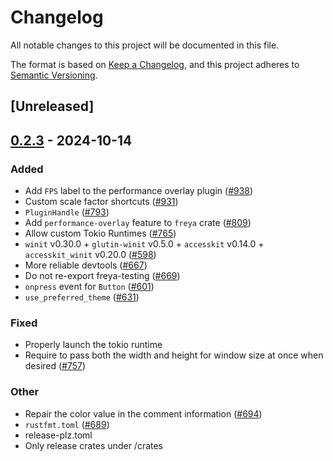 # Changelog

All notable changes to this project will be documented in this file.

The format is based on [Keep a Changelog](https://keepachangelog.com/en/1.0.0/),
and this project adheres to [Semantic Versioning](https://semver.org/spec/v2.0.0.html).

## [Unreleased]

## [0.2.3](https://github.com/RobertasJ/freya/compare/freya-v0.2.2...freya-v0.2.3) - 2024-10-14

### Added

- Add `FPS` label to the performance overlay plugin ([#938](https://github.com/RobertasJ/freya/pull/938))
- Custom scale factor shortcuts ([#931](https://github.com/RobertasJ/freya/pull/931))
- `PluginHandle` ([#793](https://github.com/RobertasJ/freya/pull/793))
- Add `performance-overlay` feature to `freya` crate ([#809](https://github.com/RobertasJ/freya/pull/809))
- Allow custom Tokio Runtimes ([#765](https://github.com/RobertasJ/freya/pull/765))
- `winit` v0.30.0 + `glutin-winit` v0.5.0 + `accesskit` v0.14.0 + `accesskit_winit` v0.20.0  ([#598](https://github.com/RobertasJ/freya/pull/598))
- More reliable devtools ([#667](https://github.com/RobertasJ/freya/pull/667))
- Do not re-export freya-testing ([#669](https://github.com/RobertasJ/freya/pull/669))
- `onpress` event for `Button` ([#601](https://github.com/RobertasJ/freya/pull/601))
- `use_preferred_theme` ([#631](https://github.com/RobertasJ/freya/pull/631))

### Fixed

- Properly launch the tokio runtime
- Require to pass both the width and height for window size at once when desired ([#757](https://github.com/RobertasJ/freya/pull/757))

### Other

- Repair the color value in the comment information ([#694](https://github.com/RobertasJ/freya/pull/694))
- `rustfmt.toml` ([#689](https://github.com/RobertasJ/freya/pull/689))
- release-plz.toml
- Only release crates under /crates
